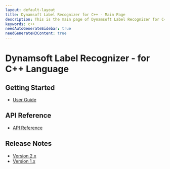 ```yaml
---
layout: default-layout
title: Dynamsoft Label Recognizer for C++ - Main Page
description: This is the main page of Dynamsoft Label Recognizer for C++ Language.
keywords: c++
needAutoGenerateSidebar: true
needGenerateH3Content: true
---
```


# Dynamsoft Label Recognizer - for C++ Language

## Getting Started

- [User Guide](user-guide.md)

## API Reference

- [API Reference](api-reference/index.md)

## Release Notes

- [Version 2.x](../c-cplusplus/release-notes/c-cpp-2.md)
- [Version 1.x](../c-cplusplus/release-notes/c-cpp-1.md)